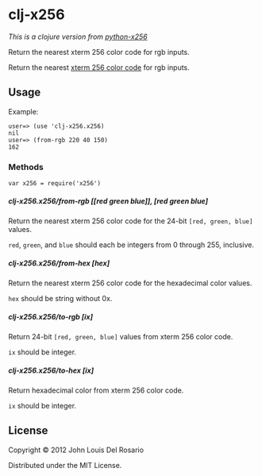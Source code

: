 # clj-x256

*This is a clojure version from [python-x256](https://github.com/magarcia/python-x256)*

Return the nearest xterm 256 color code for rgb inputs.

Return the nearest
[xterm 256 color code](http://www.frexx.de/xterm-256-notes/)
for rgb inputs.

## Usage

Example:

	user=> (use 'clj-x256.x256)
	nil
	user=> (from-rgb 220 40 150)
	162

### Methods

    var x256 = require('x256')

##### clj-x256.x256/from-rgb [[red green blue]], [red green blue]

Return the nearest xterm 256 color code for the 24-bit `[red, green, blue]`
values.

`red`, `green`, and `blue` should each be integers from 0 through 255,
inclusive.


##### clj-x256.x256/from-hex [hex]

Return the nearest xterm 256 color code for the hexadecimal color
values.

`hex` should be string without 0x.

##### clj-x256.x256/to-rgb [ix]

Return 24-bit `[red, green, blue]` values from xterm 256 color code.

`ix` should be integer.

##### clj-x256.x256/to-hex [ix]

Return hexadecimal color from xterm 256 color code.

`ix` should be integer.

## License

Copyright © 2012 John Louis Del Rosario

Distributed under the MIT License.
